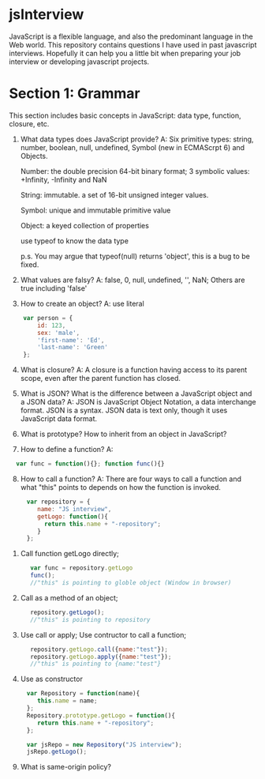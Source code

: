 # jsInterview
JavaScript is a flexible language, and also the predominant language in the Web world. 
This repository contains questions I have used in past javascript interviews. Hopefully it can help you
a little bit when preparing your job interview or developing javascript projects.

# Section 1: Grammar
This section includes basic concepts in JavaScript: data type, function, closure, etc.

1. What data types does JavaScript provide?
A: Six primitive types: string, number, boolean, null, undefined, Symbol (new in ECMAScrpt 6) and Objects. 
   
   Number: the double precision 64-bit binary format; 3 symbolic values: +Infinity, -Infinity and NaN

   String: immutable. a set of 16-bit unsigned integer values.

   Symbol: unique and immutable primitive value

   Object: a keyed collection of properties

   use typeof to know the data type

   p.s. You may argue that typeof(null) returns 'object', this is a bug to be fixed.

 2. What values are falsy?
 A: false, 0, null, undefined, '', NaN; Others are true including 'false'

 3. How to create an object?
 A: use literal

 ```javascript
	 var person = {
         id: 123,
         sex: 'male',
         'first-name': 'Ed',
         'last-name': 'Green'
	 };
```
  4. What is closure?
  A: A closure is a function having access to its parent scope, even after the parent function has closed. 

  5. What is JSON? What is the difference between a JavaScript object and a JSON data?
  A: JSON is JavaScript Object Notation, a data interchange format. JSON is a syntax. JSON data is text only, though it uses JavaScript data format.
  
  6. What is prototype? How to inherit from an object in JavaScript?

  7. How to define a function?
  A: 
```javascript
  var func = function(){}; function func(){}
``` 
  8. How to call a function?
  A: There are four ways to call a function and what "this" points to depends on how the function is invoked. 
```javascript
     var repository = {
        name: "JS interview",
        getLogo: function(){
          return this.name + "-repository";
        }
     };
```
  1) Call function getLogo directly;
```javascript
      var func = repository.getLogo
      func();
      //"this" is pointing to globle object (Window in browser)
```
  2) Call as a method of an object; 
```javascript
      repository.getLogo();
      //"this" is pointing to repository
```
  3) Use call or apply; Use contructor to call a function;
```javascript 
      repository.getLogo.call({name:"test"});
      repository.getLogo.apply({name:"test"});
      //"this" is pointing to {name:"test"}
```
  4) Use as constructor
```javascript
     var Repository = function(name){
        this.name = name;
     };
     Repository.prototype.getLogo = function(){
        return this.name + "-repository";
     };

     var jsRepo = new Repository("JS interview");
     jsRepo.getLogo();
```
  9. What is same-origin policy?
